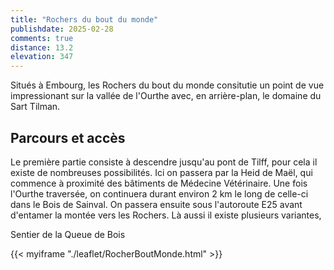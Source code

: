 ```yaml
---
title: "Rochers du bout du monde"
publishdate: 2025-02-28
comments: true
distance: 13.2
elevation: 347
---
```


Situés à Embourg, les Rochers du bout du monde consitutie un point de vue impressionant sur la vallée de l'Ourthe avec, en arrière-plan, le domaine du Sart Tilman.

## Parcours et accès

Le première partie consiste à descendre jusqu'au pont de Tilff, pour cela il existe de nombreuses possibilités. Ici on passera par la Heid de Maël, qui commence à proximité des bâtiments de Médecine Vétérinaire. Une fois l'Ourthe traversée, on continuera durant environ 2 km le long de celle-ci dans le Bois de Sainval. On passera ensuite sous l'autoroute E25 avant d'entamer la montée vers les Rochers. Là aussi il existe plusieurs variantes, 

Sentier de la Queue de Bois


{{< myiframe "./leaflet/RocherBoutMonde.html" >}}

